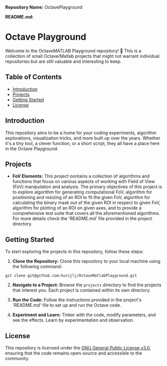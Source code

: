**Repository Name:** OctavePlayground

**README.md:**

# Octave Playground

Welcome to the OctaveMATLAB Playground repository! 🎉 This is a collection of
small Octave/Matlab projects that might not warrant individual repositories but
are still valuable and interesting to keep.

## Table of Contents

- [Introduction](#introduction)
- [Projects](#projects)
- [Getting Started](#getting-started)
- [License](#license)

## Introduction

This repository aims to be a home for your coding experiments, algorithm
explorations, visualization tricks, and more built up over the years. Whether
it's a tiny tool, a clever function, or a short script, they all have a place
here in the Octave Playground.

## Projects

- **FoV Elements:** This project oontains a collection of algorithms and
functions that focus on various aspects of working with Field of View (FoV)
manipulation and analysis. The primary objectives of this project is to explore
algorithm for generating computational FoV, algorithm for positioning and
resizing of an ROI to fit the given FoV, algorithm for calculating the binary
mask out of the given ROI in respect to given FoV, algorithm for plotting of an
ROI on given axes, and to provide a comprehensive test suite that covers all the
aforementioned algorithms. For more details check the 'README.md' file provided
in the project directory.

## Getting Started

To start exploring the projects in this repository, follow these steps:

1. **Clone the Repository:** Clone this repository to your local machine using
the following command:
 ```
 git clone git@github.com:kurijlj/OctaveMatlabPlayground.git
 ```

2. **Navigate to a Project:** Browse the `projects` directory to find the
projects that interest you. Each project is contained within its own directory.

3. **Run the Code:** Follow the instructions provided in the project's
'README.md' file to set up and run the Octave code.

4. **Experiment and Learn:** Tinker with the code, modify parameters, and see
the effects. Learn by experimentation and observation.

## License

This repository is licensed under the [GNU General Public License
v3.0](LICENSE), ensuring that the code remains open-source and accessible to the
community.
